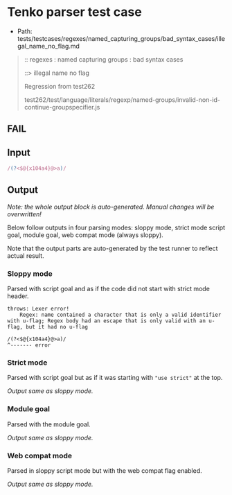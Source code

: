 # Tenko parser test case

- Path: tests/testcases/regexes/named_capturing_groups/bad_syntax_cases/illegal_name_no_flag.md

> :: regexes : named capturing groups : bad syntax cases
>
> ::> illegal name no flag
>
> Regression from test262
>
> test262/test/language/literals/regexp/named-groups/invalid-non-id-continue-groupspecifier.js

## FAIL

## Input

`````js
/(?<$@{x104a4}@>a)/
`````

## Output

_Note: the whole output block is auto-generated. Manual changes will be overwritten!_

Below follow outputs in four parsing modes: sloppy mode, strict mode script goal, module goal, web compat mode (always sloppy).

Note that the output parts are auto-generated by the test runner to reflect actual result.

### Sloppy mode

Parsed with script goal and as if the code did not start with strict mode header.

`````
throws: Lexer error!
    Regex: name contained a character that is only a valid identifier with u-flag; Regex body had an escape that is only valid with an u-flag, but it had no u-flag

/(?<$@{x104a4}@>a)/
^------- error
`````

### Strict mode

Parsed with script goal but as if it was starting with `"use strict"` at the top.

_Output same as sloppy mode._

### Module goal

Parsed with the module goal.

_Output same as sloppy mode._

### Web compat mode

Parsed in sloppy script mode but with the web compat flag enabled.

_Output same as sloppy mode._

